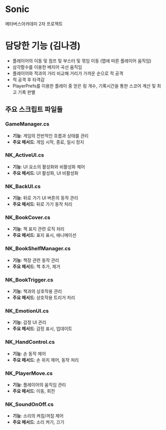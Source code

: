 # Sonic
메타버스아카데미 2차 프로젝트

# 담당한 기능 (김나경)
- 플레이어의 이동 및 점프 및 부스터 및 꺾임 이동 (맵에 따른 플레이어 움직임)
- 삼각함수를 이용한 베지어 곡선 움직임
- 플레이어와 적과의 거리 비교해 거리가 가까운 순으로 적 공격
- 적 공격 후 타격감
- PlayerPrefs를 이용한 플레이 중 얻은 링 개수, 기록시간을 통한 스코어 계산 및 최고 기록 판별

## 주요 스크립트 파일들

### GameManager.cs
- **기능**: 게임의 전반적인 흐름과 상태를 관리
- **주요 메서드**: 게임 시작, 종료, 일시 정지

### NK_ActiveUI.cs
- **기능**: UI 요소의 활성화와 비활성화 제어
- **주요 메서드**: UI 활성화, UI 비활성화

### NK_BackUI.cs
- **기능**: 뒤로 가기 UI 버튼의 동작 관리
- **주요 메서드**: 뒤로 가기 동작 처리

### NK_BookCover.cs
- **기능**: 책 표지 관련 로직 처리
- **주요 메서드**: 표지 표시, 애니메이션

### NK_BookShelfManager.cs
- **기능**: 책장 관련 동작 관리
- **주요 메서드**: 책 추가, 제거

### NK_BookTrigger.cs
- **기능**: 책과의 상호작용 관리
- **주요 메서드**: 상호작용 트리거 처리

### NK_EmotionUI.cs
- **기능**: 감정 UI 관리
- **주요 메서드**: 감정 표시, 업데이트

### NK_HandControl.cs
- **기능**: 손 동작 제어
- **주요 메서드**: 손 위치 제어, 동작 처리

### NK_PlayerMove.cs
- **기능**: 플레이어의 움직임 관리
- **주요 메서드**: 이동, 회전

### NK_SoundOnOff.cs
- **기능**: 소리의 켜짐/꺼짐 제어
- **주요 메서드**: 소리 켜기, 끄기
